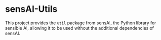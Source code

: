 # sensAI-Utils

This project provides the `util` package from sensAI, the Python library for sensible AI,
allowing it to be used without the additional dependencies of sensAI.
